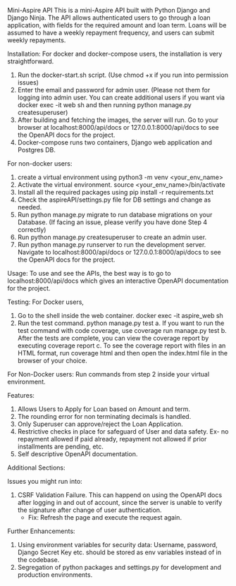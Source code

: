 Mini-Aspire API
This is a mini-Aspire API built with Python Django and Django Ninja. The API allows authenticated users to go through a loan application, with fields for the required amount and loan term. Loans will be assumed to have a weekly repayment frequency, and users can submit weekly repayments.

Installation: 
For docker and docker-compose users, the installation is very straightforward. 
1. Run the docker-start.sh script. (Use chmod +x if you run into permission issues)
2. Enter the email and password for admin user. (Please not them for logging into admin user. You can create additional users if you want via docker exec -it web sh and then running python manage.py createsuperuser)
3. After building and fetching the images, the server will run. Go to your browser at localhost:8000/api/docs or 127.0.0.1:8000/api/docs to see the 
OpenAPI docs for the project.
4. Docker-compose runs two containers, Django web application and Postgres DB. 

For non-docker users:
1. create a virtual environment using python3 -m venv <your_env_name>
2. Activate the virtual environment. source <your_env_name>/bin/activate
3. Install all the required packages using pip install -r requirements.txt
4. Check the aspireAPI/settings.py file for DB settings and change as needed. 
5. Run python manage.py migrate to run database migrations on your Database. (If facing an issue, please verify you have done Step 4 correctly)
6. Run python manage.py createsuperuser to create an admin user. 
7. Run python manage.py runserver to run the development server. Navigate to localhost:8000/api/docs or 127.0.0.1:8000/api/docs to see the OpenAPI docs for the project. 

Usage: 
To use and see the APIs, the best way is to go to localhost:8000/api/docs which gives an interactive OpenAPI documentation for the project. 

Testing:
For Docker users, 
1. Go to the shell inside the web container. docker exec -it aspire_web sh
2. Run the test command. python manage.py test
    a. If you want to run the test command with code coverage, use coverage run manage.py test
    b. After the tests are complete, you can view the coverage report by executing coverage report
    c. To see the coverage report with files in an HTML format, run coverage html and then open the index.html file in the browser of your choice. 

For Non-Docker users: Run commands from step 2 inside your virtual environment.

Features: 
1. Allows Users to Apply for Loan based on Amount and term. 
2. The rounding error for non terminating decimals is handled. 
3. Only Superuser can approve/reject the Loan Application. 
4. Restrictive checks in place for safeguard of User and data safety. Ex- no repayment allowed if paid already, repayment not allowed if prior installments are pending, etc. 
5. Self descriptive OpenAPI documentation. 

Additional Sections: 

Issues you might run into: 
1. CSRF Validation Failure. This can happend on using the OpenAPI docs after logging in and out of account, since the server is unable to verify the signature after change of user authentication. 
    * Fix: Refresh the page and execute the request again. 

Further Enhancements:
1. Using environment variables for security data: Username, password, Django Secret Key etc. should be stored as env variables instead of in the codebase. 
2. Segregation of python packages and settings.py for development and production environments. 
